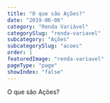 ```yaml
---
title: "O que são Ações?"
date: "2019-06-06"
category: "Renda Variável"
categorySlug: "renda-variavel"
subcategory: "Ações"
subcategorySlug: "acoes"
order: 1
featuredImage: "renda-variavel"
pageType: "page"
showIndex: "false"
---
```


O que são Ações?